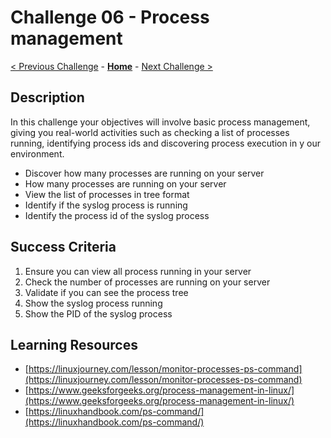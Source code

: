 # Challenge 06 - Process management

[< Previous Challenge](./Challenge-05.md) - **[Home](../README.md)** - [Next Challenge >](./Challenge-07.md)

## Description

In this challenge your objectives will involve basic process management, giving you real-world activities such as checking a list of processes running, identifying process ids and discovering process execution in y our environment.

- Discover how many processes are running on your server
- How many processes are running on your server
- View the list of processes in tree format
- Identify if the syslog process is running
- Identify the process id of the syslog process

## Success Criteria

1. Ensure you can view all process running in your server
2. Check the number of processes are running on your server
3. Validate if you can see the process tree 
4. Show the syslog process running
5. Show the PID of the syslog process

## Learning Resources

- [https://linuxjourney.com/lesson/monitor-processes-ps-command](https://linuxjourney.com/lesson/monitor-processes-ps-command)
- [https://www.geeksforgeeks.org/process-management-in-linux/](https://www.geeksforgeeks.org/process-management-in-linux/)
- [https://linuxhandbook.com/ps-command/](https://linuxhandbook.com/ps-command/)

